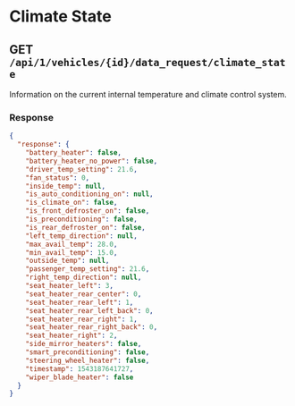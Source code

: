 # Climate State

## GET `/api/1/vehicles/{id}/data_request/climate_state`

Information on the current internal temperature and climate control system.

### Response

```json
{
  "response": {
    "battery_heater": false,
    "battery_heater_no_power": false,
    "driver_temp_setting": 21.6,
    "fan_status": 0,
    "inside_temp": null,
    "is_auto_conditioning_on": null,
    "is_climate_on": false,
    "is_front_defroster_on": false,
    "is_preconditioning": false,
    "is_rear_defroster_on": false,
    "left_temp_direction": null,
    "max_avail_temp": 28.0,
    "min_avail_temp": 15.0,
    "outside_temp": null,
    "passenger_temp_setting": 21.6,
    "right_temp_direction": null,
    "seat_heater_left": 3,
    "seat_heater_rear_center": 0,
    "seat_heater_rear_left": 1,
    "seat_heater_rear_left_back": 0,
    "seat_heater_rear_right": 1,
    "seat_heater_rear_right_back": 0,
    "seat_heater_right": 2,
    "side_mirror_heaters": false,
    "smart_preconditioning": false,
    "steering_wheel_heater": false,
    "timestamp": 1543187641727,
    "wiper_blade_heater": false
  }
}
```
